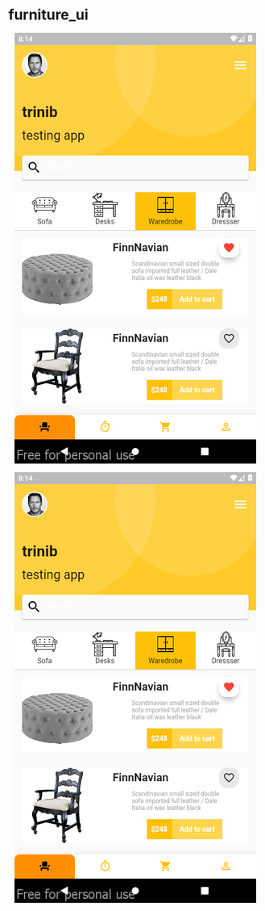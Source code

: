 # furniture_ui

<p align="center">
 <img src="https://github.com/trinib/furniture_ui/blob/main/homepage.png">
 
 <p align="center">
 <img src="https://github.com/trinib/furniture_ui/blob/main/homepage.png">
